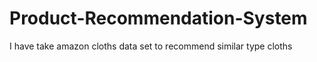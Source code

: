 # Product-Recommendation-System
I have take amazon cloths data set to recommend similar type cloths
